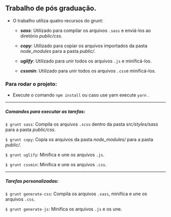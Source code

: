 ## Trabalho de pós graduação.

- O trabalho utiliza quatro recursos do grunt:
	- ***sass***: Utilizado para compilar os arquivos `.sass` e enviá-los ao diretório *public/css*.

	- ***copy***: Utilizado para copiar os arquivos importados da pasta *node_modules* para a pasta *public/*.

	- ***uglify***: Utilizado para unir todos os arquivos `.js` e minificá-los.

	- ***cssmin***: Utilizado para unir todos os arquivos `.css`e minificá-los.

### Para rodar o projeto:

- Execute o comando `npm install` ou caso use yarn execute `yarn` .

------------


##### Comandos para executar as tarefas:

`$ grunt sass`: Compila os arquivos `.scss` dentro da pasta *src/styles/sass* para a pasta *public/css*.

`$ grunt copy`: Copia os arquivos da pasta *node_modules/* para a pasta *public/*.

`$ grunt uglify`: Minifica e une os arquivos `.js`.

`$ grunt cssmin`: Minifica e une os arquivos `.css`.

------------

##### Tarefas personalizadas:
`$ grunt generate-css`: Compila os arquivos `.sass`, minifica e une os arquivos `.css`.

`$ grunt generate-js`: Minifica os arquivos `.js` e os une.
